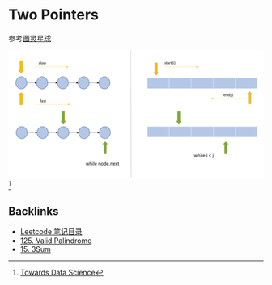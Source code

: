 # Two Pointers

参考[图灵星球](https://turingplanet.org/2020/05/20/array-two-pointers%e5%a5%97%e8%b7%af%e3%80%90leetcode%e5%88%b7%e9%a2%98%e5%a5%97%e8%b7%af%e6%95%99%e7%a8%8b2%e3%80%91/)

![Two Pointers](./pics/1Jb373_17C3bnMPUp3TXkBQ.jpg)[^1]





[^1]: [Towards Data Science](https://towardsdatascience.com/two-pointer-approach-python-code-f3986b602640/)

## Backlinks
- [Leetcode 笔记目录](Leetcode笔记目录.md)
- [125. Valid Palindrome](125-Valid_Palindrome.md)
- [15. 3Sum](15-3Sum.md)